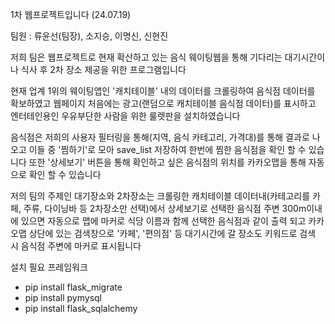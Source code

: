 1차 웹프로젝트입니다 (24.07.19)

팀원 : 류윤선(팀장), 소지승, 이명신, 신현진

저희 팀은 웹프로젝트로 현재 확산하고 있는 음식 웨이팅웹을 통해 기다리는 대기시간이나 식사 후 2차 장소 제공을 위한 프로그램입니다

현재 업계 1위의 웨이팅앱인 '캐치테이블' 내의 데이터를 크롤링하여 음식점 데이터를 확보하였고 웹페이지 처음에는 광고(랜덤으로 캐치테이블 음식점 데이터)를 표시하고 엔터테인용인 우유부단한 사람을 위한 룰렛판을 설치하였습니다

음식점은 저희의 사용자 필터링을 통해(지역, 음식 카테고리, 가격대)를 통해 결과로 나오고 이들 중 '찜하기'로 모아 save_list 저장하여 한번에 찜한 음식점을 확인 할 수 있습니다 또한 '상세보기' 버튼을 통해 확인하고 싶은 음식점의 위치를 카카오맵을 통해 자동으로 확인 할 수 있습니다

저의 팀의 주제인 대기장소와 2차장소는 크롤링한 캐치테이블 데이터내(카테고리를 카페, 주류, 다이닝바 등 2차장소만 선택)에서 상세보기로 선택한 음식점 주변 300m이내에 있으면 자동으로 맵에 마커로 식당 이름과 함께 선택한 음식점과 같이 출력 되고 카카오맵 상단에 있는 검색창으로 '카페', '편의점' 등 대기시간에 갈 장소도 키워드로 검색 시 음식점 주변에 마커로 표시됩니다

설치 필요 프레임워크
- pip install flask_migrate
- pip install pymysql
- pip install flask_sqlalchemy

